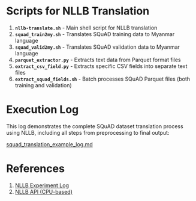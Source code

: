 # Scripts for NLLB Translation

1. **`nllb-translate.sh`** - Main shell script for NLLB translation
2. **`squad_train2my.sh`** - Translates SQuAD training data to Myanmar language
3. **`squad_valid2my.sh`** - Translates SQuAD validation data to Myanmar language
4. **`parquet_extractor.py`** - Extracts text data from Parquet format files  
5. **`extract_csv_field.py`** - Extracts specific CSV fields into separate text files  
6. **`extract_squad_fields.sh`** - Batch processes SQuAD Parquet files (both training and validation)  

# Execution Log

This log demonstrates the complete SQuAD dataset translation process using NLLB, including all steps from preprocessing to final output:

[squad_translation_example_log.md](https://github.com/ye-kyaw-thu/LU_Lab_Intern3_2025/blob/main/code_examples/NLLB_Translation/squad_translation_example_log.md)

# References

1. [NLLB Experiment Log](https://github.com/ye-kyaw-thu/error-overflow/blob/master/nllb-exp.md)
2. [NLLB API (CPU-based)](https://github.com/winstxnhdw/nllb-api)  
